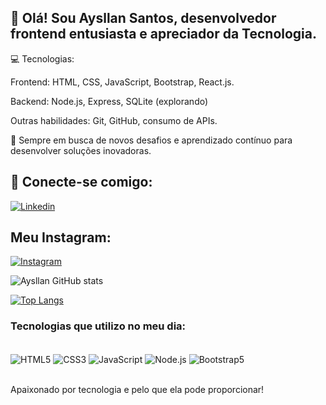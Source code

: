 ## 👋 Olá! Sou Aysllan Santos, desenvolvedor frontend entusiasta e apreciador da Tecnologia.

💻 Tecnologias:

Frontend: HTML, CSS, JavaScript, Bootstrap, React.js.

Backend: Node.js, Express, SQLite (explorando)

Outras habilidades: Git, GitHub, consumo de APIs.

🚀 Sempre em busca de novos desafios e aprendizado contínuo para desenvolver soluções inovadoras.

##  🔗 Conecte-se comigo: 

[![Linkedin](https://img.shields.io/badge/LinkedIn-0077B5?style=for-the-badge&logo=linkedin&logoColor=white)](https://www.linkedin.com/in/aysllan-santos/)

  ## Meu Instagram:
[![Instagram](https://img.shields.io/badge/Instagram-E4405F?style=for-the-badge&logo=instagram&logoColor=white)](https://www.instagram.com/aysllan_san/)


![Aysllan GitHub stats](https://github-readme-stats.vercel.app/api?username=aysllanpereira&show_icons=true&theme=dark)

[![Top Langs](https://github-readme-stats.vercel.app/api/top-langs/?username=aysllanpereira&layout=pie)](https://github.com/anuraghazra/github-readme-stats)

### Tecnologias que utilizo no meu dia:

<div style="display: inline_block"><br/>
<img align="center" alt="HTML5" src="https://img.shields.io/badge/HTML5-E34F26?style=for-the-badge&logo=html5&logoColor=white">
<img align="center" alt="CSS3" src="https://img.shields.io/badge/CSS3-1572B6?style=for-the-badge&logo=css3&logoColor=white">
<img align="center" alt="JavaScript" src="https://img.shields.io/badge/JavaScript-323330?style=for-the-badge&logo=javascript&logoColor=F7DF1E">
<img align="center" alt="Node.js" src="https://img.shields.io/badge/Node.js-43853D?style=for-the-badge&logo=node.js&logoColor=white">
<img align="center" alt="Bootstrap5" src="https://img.shields.io/badge/Bootstrap-563D7C?style=for-the-badge&logo=bootstrap&logoColor=white">
</div><br/>

Apaixonado por tecnologia e pelo que ela pode proporcionar!

